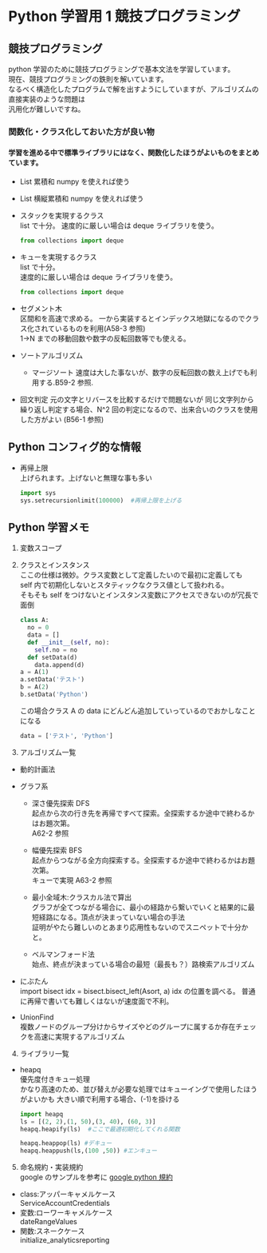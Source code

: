 # Python 学習用 1 競技プログラミング

## 競技プログラミング

python 学習のために競技プログラミングで基本文法を学習しています。  
 現在、競技プログラミングの鉄則を解いています。  
 なるべく構造化したプログラムで解を出すようにしていますが、アルゴリズムの直接実装のような問題は  
 汎用化が難しいですね。

### 関数化・クラス化しておいた方が良い物

#### 学習を進める中で標準ライブラリにはなく、関数化したほうがよいものをまとめています。

- List 累積和 numpy を使えれば使う
- List 横縦累積和 numpy を使えれば使う

- スタックを実現するクラス  
  list で十分。
  速度的に厳しい場合は deque ライブラリを使う。
  ```python
  from collections import deque
  ```
- キューを実現するクラス  
  list で十分。  
  速度的に厳しい場合は deque ライブラリを使う。

  ```python
  from collections import deque
  ```

- セグメント木  
  区間和を高速で求める。
  一から実装するとインデックス地獄になるのでクラス化されているものを利用(A58-3 参照)  
  1→N までの移動回数や数字の反転回数等でも使える。

- ソートアルゴリズム

  - マージソート
    速度は大した事ないが、数字の反転回数の数え上げでも利用する.B59-2 参照.

- 回文判定
  元の文字とリバースを比較するだけで問題ないが
  同じ文字列から繰り返し判定する場合、N^2 回の判定になるので、出来合いのクラスを使用した方がよい (B56-1 参照)

## Python コンフィグ的な情報

- 再帰上限  
  上げられます。上げないと無理な事も多い
  ```python
  import sys
  sys.setrecursionlimit(100000)  #再帰上限を上げる
  ```

## Python 学習メモ

1. 変数スコープ

2. クラスとインスタンス  
   ここの仕様は微妙。クラス変数として定義したいので最初に定義しても  
   self 内で初期化しないとスタティックなクラス値として扱われる。  
   そもそも self をつけないとインスタンス変数にアクセスできないのが冗長で面倒

   ```python
   class A:
     no = 0
     data = []
     def __init__(self, no):
       self.no = no
     def setData(d)
       data.append(d)
   a = A(1)
   a.setData('テスト')
   b = A(2)
   b.setData('Python')
   ```

   この場合クラス A の data にどんどん追加していっているのでおかしなことになる

   ```python
   data = ['テスト', 'Python']
   ```

3. アルゴリズム一覧

- 動的計画法
- グラフ系

  - 深さ優先探索 DFS  
    起点から次の行き先を再帰ですべて探索。全探索するか途中で終わるかはお題次第。  
    A62-2 参照

  - 幅優先探索 BFS  
    起点からつながる全方向探索する。全探索するか途中で終わるかはお題次第。  
    キューで実現
    A63-2 参照

  - 最小全域木:クラスカル法で算出  
    グラフが全てつながる場合に、最小の経路から繋いでいくと結果的に最短経路になる。頂点が決まっていない場合の手法  
    証明がやたら難しいのとあまり応用性もないのでスニペットで十分かと。

  - ベルマンフォード法  
    始点、終点が決まっている場合の最短（最長も？）路検索アルゴリズム

- にぶたん  
  import bisect
  idx = bisect.bisect_left(Asort, a)
  idx の位置を調べる。
  普通に再帰で書いても難しくはないが速度面で不利。

- UnionFind  
  複数ノードのグループ分けからサイズやどのグループに属するか存在チェックを高速に実現するアルゴリズム

4. ライブラリ一覧

- heapq  
  優先度付きキュー処理  
  かなり高速のため、並び替えが必要な処理ではキューイングで使用したほうがよいかも
  大きい順で利用する場合、(-1)を掛ける

  ```python
  import heapq
  ls = [(2, 2),(1, 50),(3, 40), (60, 3)]
  heapq.heapify(ls)  #ここで最適初期化してくれる関数

  heapq.heappop(ls) #デキュー
  heapq.heappush(ls,(100 ,50)) #エンキュー
  ```

5. 命名規約・実装規約  
   google のサンプルを参考に
   [google python 規約](https://google.github.io/styleguide/pyguide.html)

- class:アッパーキャメルケース  
  ServiceAccountCredentials
- 変数:ローワーキャメルケース  
  dateRangeValues
- 関数:スネークケース  
  initialize_analyticsreporting
